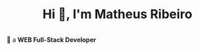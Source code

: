 <h1 align="center">Hi 👋, I'm Matheus Ribeiro</h1>


<p align="left"> <a href="https://twitter.com/" target="blank"><img src="https://img.shields.io/twitter/follow/?logo=twitter&style=for-the-badge" alt="" /></a> </p>

🌱 a **WEB Full-Stack Developer**


